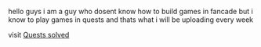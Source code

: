 hello guys
i am a guy who dosent know how to build games in fancade
but i know to play games in quests
and thats what i will be uploading every week




visit [Quests solved](https://fancade.com/justgame/quests-solved)
 
 